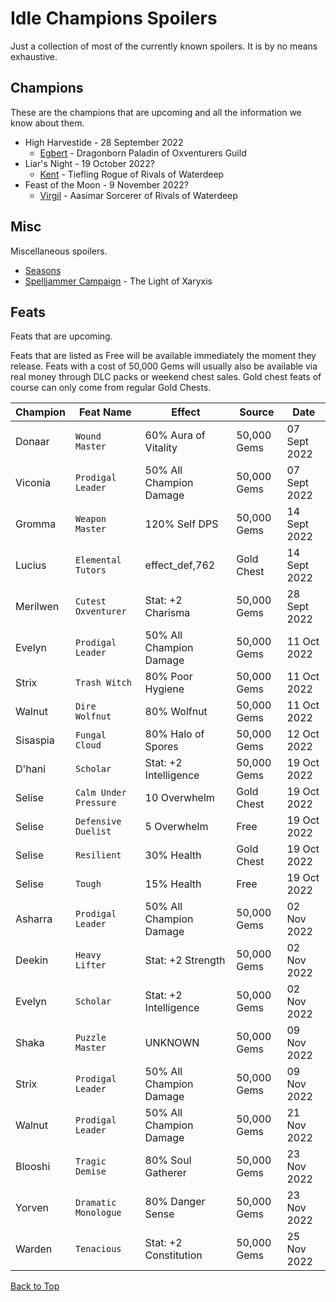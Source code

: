 # Idle Champions Spoilers
Just a collection of most of the currently known spoilers. It is by no means exhaustive.

## Champions
These are the champions that are upcoming and all the information we know about them.

* High Harvestide - 28 September 2022
  * [Egbert](egbert.md) - Dragonborn Paladin of Oxventurers Guild
* Liar's Night - 19 October 2022?
  * [Kent](kent.md) - Tiefling Rogue of Rivals of Waterdeep
* Feast of the Moon - 9 November 2022?
  * [Virgil](virgil.md) - Aasimar Sorcerer of Rivals of Waterdeep

## Misc
Miscellaneous spoilers.

* [Seasons](seasons.md)
* [Spelljammer Campaign](spelljammer.md) - The Light of Xaryxis

## Feats
Feats that are upcoming.

Feats that are listed as Free will be available immediately the moment they release. Feats with a cost of 50,000 Gems will usually also be available via real money through DLC packs or weekend chest sales. Gold chest feats of course can only come from regular Gold Chests.

| Champion | Feat Name | Effect | Source | Date |
|---|---|---|---|---|
| Donaar | `Wound Master` | 60% Aura of Vitality | 50,000 Gems | 07 Sept 2022 |
| Viconia | `Prodigal Leader` | 50% All Champion Damage | 50,000 Gems | 07 Sept 2022 |
| Gromma | `Weapon Master` | 120% Self DPS | 50,000 Gems | 14 Sept 2022 |
| Lucius | `Elemental Tutors` | effect_def,762 | Gold Chest | 14 Sept 2022 |
| Merilwen | `Cutest Oxventurer` | Stat: +2 Charisma | 50,000 Gems | 28 Sept 2022 |
| Evelyn | `Prodigal Leader` | 50% All Champion Damage | 50,000 Gems | 11 Oct 2022 |
| Strix | `Trash Witch` | 80% Poor Hygiene | 50,000 Gems | 11 Oct 2022 |
| Walnut | `Dire Wolfnut` | 80% Wolfnut | 50,000 Gems | 11 Oct 2022 |
| Sisaspia | `Fungal Cloud` | 80% Halo of Spores | 50,000 Gems | 12 Oct 2022 |
| D'hani | `Scholar` | Stat: +2 Intelligence | 50,000 Gems | 19 Oct 2022 |
| Selise | `Calm Under Pressure` | 10 Overwhelm | Gold Chest | 19 Oct 2022 |
| Selise | `Defensive Duelist` | 5 Overwhelm | Free | 19 Oct 2022 |
| Selise | `Resilient` | 30% Health | Gold Chest | 19 Oct 2022 |
| Selise | `Tough` | 15% Health | Free | 19 Oct 2022 |
| Asharra | `Prodigal Leader` | 50% All Champion Damage | 50,000 Gems | 02 Nov 2022 |
| Deekin | `Heavy Lifter` | Stat: +2 Strength | 50,000 Gems | 02 Nov 2022 |
| Evelyn | `Scholar` | Stat: +2 Intelligence | 50,000 Gems | 02 Nov 2022 |
| Shaka | `Puzzle Master` | UNKNOWN | 50,000 Gems | 09 Nov 2022 |
| Strix | `Prodigal Leader` | 50% All Champion Damage | 50,000 Gems | 09 Nov 2022 |
| Walnut | `Prodigal Leader` | 50% All Champion Damage | 50,000 Gems | 21 Nov 2022 |
| Blooshi | `Tragic Demise` | 80% Soul Gatherer | 50,000 Gems | 23 Nov 2022 |
| Yorven | `Dramatic Monologue` | 80% Danger Sense | 50,000 Gems | 23 Nov 2022 |
| Warden | `Tenacious` | Stat: +2 Constitution | 50,000 Gems | 25 Nov 2022 |

[Back to Top](#top)
